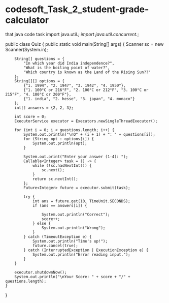 # codesoft_Task_2_student-grade-calculator
that java code task
import java.util.*;
import java.util.concurrent.*;

public class Quiz {
    public static void main(String[] args) {
        Scanner sc = new Scanner(System.in);

        String[] questions = {
            "In which year did India independence?",
            "What is the boiling point of water?",
            "Which country is known as the Land of the Rising Sun??"
        };
        String[][] options = {
            {"1. 1994", "2. 1947", "3. 1942", "4. 1950"},
            {"1. 100°C or 216°F", "2. 100°C or 212°F", "3. 100°C or 215°F", "4. 100°C or 200°F"},
            {"1. india", "2. hesse", "3. japan", "4. monaco"}
        };
        int[] answers = {2, 2, 3};

        int score = 0;
        ExecutorService executor = Executors.newSingleThreadExecutor();

        for (int i = 0; i < questions.length; i++) {
            System.out.println("\nQ" + (i + 1) + ": " + questions[i]);
            for (String opt : options[i]) {
                System.out.println(opt);
            }

            System.out.print("Enter your answer (1-4): ");
            Callable<Integer> task = () -> {
                while (!sc.hasNextInt()) {
                    sc.next(); 
                }
                return sc.nextInt();
            };
            Future<Integer> future = executor.submit(task);

            try {
                int ans = future.get(10, TimeUnit.SECONDS);
                if (ans == answers[i]) {
                
                    System.out.println("Correct");
                    score++;
                } else {
                    System.out.println("Wrong");
                }
            } catch (TimeoutException e) {
                System.out.println("Time's up!");
                future.cancel(true);
            } catch (InterruptedException | ExecutionException e) {
                System.out.println("Error reading input.");
            }
        }

        executor.shutdownNow();
        System.out.println("\nYour Score: " + score + "/" + questions.length);
    }
}
